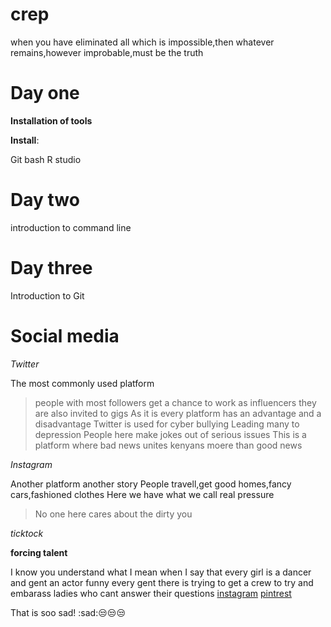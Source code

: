 # crep
when you have eliminated all which is impossible,then whatever remains,however improbable,must be the truth

# Day one
**Installation of tools**


**Install**:

Git bash
R studio


# Day two
introduction to command line

# Day three
Introduction to Git


# Social media
*Twitter*


The most commonly used platform 
>people with most followers get a chance to work as influencers
they are also invited to gigs
As it is every platform has an advantage and a disadvantage
Twitter is used for cyber bullying
Leading many to depression
People here make jokes out of serious issues
This is a platform where bad news unites kenyans moere than good news

*Instagram*


Another platform another story
People travell,get good homes,fancy cars,fashioned clothes
Here we have what we call real pressure
>No one here cares about the dirty you

*ticktock*


**forcing talent**


I know you understand what I mean when I say that
every girl is a dancer and gent an actor
funny every gent there is trying to get a crew to try and embarass ladies who cant answer their questions
[instagram](https://www.instagram.com)
[pintrest](https://www.pintrest.com)

That is soo sad! :sad:😒😒😒
